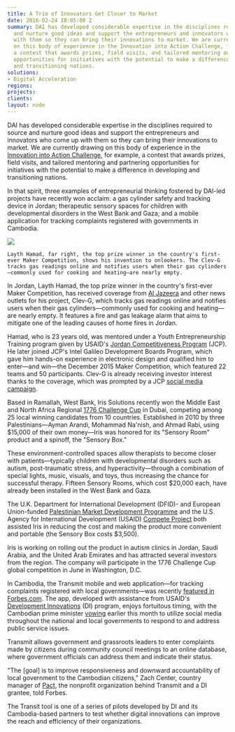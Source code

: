 ```yaml
---
title: A Trio of Innovators Get Closer to Market
date: 2016-02-24 18:05:00 Z
summary: DAI has developed considerable expertise in the disciplines required to source
  and nurture good ideas and support the entrepreneurs and innovators who come up
  with them so they can bring their innovations to market. We are currently drawing
  on this body of experience in the Innovation into Action Challenge, for example,
  a contest that awards prizes, field visits, and tailored mentoring and partnering
  opportunities for initiatives with the potential to make a difference in developing
  and transitioning nations.
solutions:
- Digital Acceleration
regions: 
projects: 
clients: 
layout: node
---
```


DAI has developed considerable expertise in the disciplines required to source and nurture good ideas and support the entrepreneurs and innovators who come up with them so they can bring their innovations to market. We are currently drawing on this body of experience in the [Innovation into Action Challenge][1], for example, a contest that awards prizes, field visits, and tailored mentoring and partnering opportunities for initiatives with the potential to make a difference in developing and transitioning nations.

In that spirit, three examples of entrepreneurial thinking fostered by DAI-led projects have recently won acclaim: a gas cylinder safety and tracking device in Jordan; therapeutic sensory spaces for children with developmental disorders in the West Bank and Gaza; and a mobile application for tracking complaints registered with governments in Cambodia.

![][2]

`Layth Hamad, far right, the top prize winner in the country's first-ever Maker Competition, shows his invention to onlookers. The Clev-G tracks gas readings online and notifies users when their gas cylinders—commonly used for cooking and heating—are nearly empty.`

In Jordan, Layth Hamad, the top prize winner in the country's first-ever Maker Competition, has received coverage from [Al Jazeera][3] and other news outlets for his project, Clev-G, which tracks gas readings online and notifies users when their gas cylinders—commonly used for cooking and heating—are nearly empty. It features a fire and gas leakage alarm that aims to mitigate one of the leading causes of home fires in Jordan.

Hamad, who is 23 years old, was mentored under a Youth Entrepreneurship Training program given by USAID's [Jordan Competitiveness Program][4] (JCP). He later joined JCP's Intel Galileo Development Boards Program, which gave him hands-on experience in electronic design and qualified him to enter—and win—the December 2015 Maker Competition, which featured 22 teams and 50 participants. Clev-G is already receiving investor interest thanks to the coverage, which was prompted by a JCP [social media campaign][5].

Based in Ramallah, West Bank, Iris Solutions recently won the Middle East and North Africa Regional [1776 Challenge Cup][6] in Dubai, competing among 25 local winning candidates from 10 countries. Established in 2010 by three Palestinians—Ayman Arandi, Mohammad Na'nish, and Ahmad Rabi, using $15,000 of their own money—Iris was honored for its "Sensory Room" product and a spinoff, the "Sensory Box."

These environment-controlled spaces allow therapists to become closer with patients—typically children with developmental disorders such as autism, post-traumatic stress, and hyperactivity—through a combination of special lights, music, visuals, and toys, thus increasing the chance for successful therapy. Fifteen Sensory Rooms, which cost $20,000 each, have already been installed in the West Bank and Gaza.

The U.K. Department for International Development (DFID)- and European Union-funded [Palestinian Market Development Programme][7] and the U.S. Agency for International Development (USAID) [Compete Project][8] both assisted Iris in reducing the cost and making the product more convenient and portable (the Sensory Box costs $3,500).

Iris is working on rolling out the product in autism clinics in Jordan, Saudi Arabia, and the United Arab Emirates and has attracted several investors from the region. The company will participate in the 1776 Challenge Cup global competition in June in Washington, D.C.

In Cambodia, the Transmit mobile and web application—for tracking complaints registered with local governments—was recently [featured in Forbes.com][9]. The app, developed with assistance from USAID's [Development Innovations][10] (DI) program, enjoys fortuitous timing, with the Cambodian prime minister [vowing][11] earlier this month to utilize social media throughout the national and local governments to respond to and address public service issues.

Transmit allows government and grassroots leaders to enter complaints made by citizens during community council meetings to an online database, where government officials can address them and indicate their status.

"The [goal] is to improve responsiveness and downward accountability of local government to the Cambodian citizens," Zach Center, country manager of [Pact][12], the nonprofit organization behind Transmit and a DI grantee, told Forbes.

The Transit tool is one of a series of pilots developed by DI and its Cambodia-based partners to test whether digital innovations can improve the reach and efficiency of their organizations.

[1]: https://dai.forms.fm/innovation-into-action-challenge?utm_source=dai
[2]: https://assetify-dai.com/news/DAI-News----Innov-pic_0.jpg
[3]: https://www.facebook.com/AJASciTec/videos/vb.299647583563486/484398485088394/?type=2&theater
[4]: /our-work/projects/jordan-competitiveness-program-jcp
[5]: https://www.facebook.com/1419165588314916/photos/pb.1419165588314916.-2207520000.1455805569./1712857245612414/?type=3&theater
[6]: https://www.facebook.com/iris.interactive.solutions/posts/1130937286919487
[7]: /our-work/projects/palestinian-market-development-programme-pmdp
[8]: /our-work/projects/palestine-compete-project
[9]: http://www.forbes.com/sites/joshuawilwohl/2016/02/14/new-app-to-help-cambodians-track-complaints-made-with-local-govt/#561a963b7c8e
[10]: /our-work/projects/cambodia-development-innovations
[11]: https://www.cambodiadaily.com/news/hun-sen-instructs-ministers-to-form-facebook-working-groups-107840/
[12]: http://www.pactcambodia.org/
